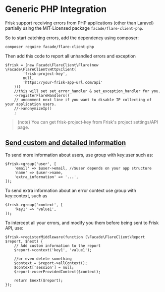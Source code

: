 # Generic PHP Integration

Frisk support receiving errors from PHP applications (other than Laravel) partially using the MIT-Licensed package `facade/flare-client-php`.

So to start catching errors, add the dependency using composer:

    composer require facade/flare-client-php

Then add this code to report all unhandled errors and exception

    $frisk = (new Facade\FlareClient\Flare(new \Facade\FlareClient\Http\Client(
            'frisk-project-key',
            null,
            'https://your-frisk-app-url.com/api'
        )))
        //this will set set_error_handler & set_exception_handler for you.
        ->registerFlareHandlers()
        // uncomment next line if you want to disable IP collecting of your application users.
        //->anonymizeIp()
        ;
    
> {note} You can get frisk-project-key from Frisk's project settings/API page.

 <a name="send-extra-information"></a>
## [Send custom and detailed information](#send-extra-information)

To send more information about users, use group with key:user such as: 

    $frisk->group('user', [
        'email' => $user->email, //$user depends on your app structure
        'name' => $user->name,
        'extra_information' => '...',
    ]);

To send extra information about an error context use group with key:context, such as 

    $frisk->group('context', [
        'key1' => 'value1',
    ]);

To intercept all your errors, and modify you them before being sent to Frisk API, use:

    $frisk->registerMiddleware(function (\Facade\FlareClient\Report $report, $next) {
        // Add custom information to the report
        $report->context('key1', 'value1');

        //or even delete something
	    $context = $report->allContext();
	    $context['session'] = null;
        $report->userProvidedContext($context);

        return $next($report);
    });
